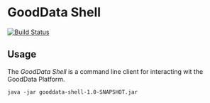 # GoodData Shell

[![Build Status](https://travis-ci.org/martiner/gooddata-shell.png?branch=master)](https://travis-ci.org/martiner/gooddata-shell)

## Usage

The *GoodData Shell* is a command line client for interacting wit the GoodData Platform.

```
java -jar gooddata-shell-1.0-SNAPSHOT.jar
```